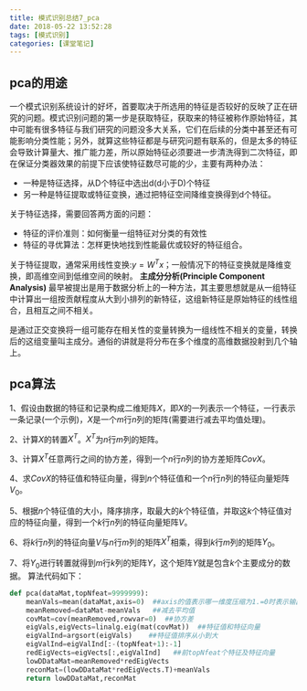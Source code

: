 ```yaml
---
title: 模式识别总结7_pca
date: 2018-05-22 13:52:28
tags: [模式识别]
categories: [课堂笔记]
---
```

## pca的用途
一个模式识别系统设计的好坏，首要取决于所选用的特征是否较好的反映了正在研究的问题。模式识别问题的第一步是获取特征，获取来的特征被称作原始特征，其中可能有很多特征与我们研究的问题没多大关系，它们在后续的分类中甚至还有可能影响分类性能；另外，就算这些特征都是与研究问题有联系的，但是太多的特征会导致计算量大、推广能力差，所以原始特征必须要进一步清洗得到二次特征，即在保证分类器效果的前提下应该使特征数尽可能的少，主要有两种办法：
- 一种是特征选择，从D个特征中选出d(d小于D)个特征
- 另一种是特征提取或特征变换，通过把特征空间降维变换得到d个特征。

关于特征选择，需要回答两方面的问题：
- 特征的评价准则：如何衡量一组特征对分类的有效性
- 特征的寻优算法：怎样更快地找到性能最优或较好的特征组合。

关于特征提取，通常采用线性变换:$y=W^Tx$；一般情况下的特征变换就是降维变换，即高维空间到低维空间的映射。
**主成分分析(Principle Component Analysis)** 最早被提出是用于数据分析上的一种方法，其主要思想就是从一组特征中计算出一组按贡献程度从大到小排列的新特征，这组新特征是原始特征的线性组合，且相互之间不相关。

是通过正交变换将一组可能存在相关性的变量转换为一组线性不相关的变量，转换后的这组变量叫主成分。通俗的讲就是将分布在多个维度的高维数据投射到几个轴上。
## pca算法
1、假设由数据的特征和记录构成二维矩阵$X$，即$X$的一列表示一个特征，一行表示一条记录(一个示例)，$X$是一个$m$行$n$列的矩阵(需要进行减去平均值处理)。

2、计算$X$的转置$X^T$。$X^T$为$n$行$m$列的矩阵。

3、计算$X^T$任意两行之间的协方差，得到一个$n$行$n$列的协方差矩阵$CovX$。

4、求$CovX$的特征值和特征向量，得到$n$个特征值和一个$n$行$n$列的特征向量矩阵$V_0$。

5、根据$n$个特征值的大小，降序排序，取最大的$k$个特征值，并取这$k$个特征值对应的特征向量，得到一个$k$行$n$列的特征向量矩阵$V$。

6、将$k$行$n$列的特征向量$V$与$n$行$m$列的矩阵$X^T$相乘，得到$k$行$m$列的矩阵$Y_0$。

7、将$Y_0$进行转置就得到$m$行$k$列的矩阵$Y$，这个矩阵$Y$就是包含$k$个主要成分的数据。
算法代码如下：
```python
def pca(dataMat,topNfeat=9999999):
	meanVals=mean(dataMat,axis=0)  ##axis的值表示哪一维度压缩为1.=0时表示输出一行，每一列的平均值
	meanRemoved=dataMat-meanVals   ##减去平均值
	covMat=cov(meanRemoved,rowvar=0)  ##协方差
	eigVals,eigVects=linalg.eig(mat(covMat))  ##特征值和特征向量
	eigValInd=argsort(eigVals)    ##特征值排序从小到大
	eigValInd=eigValInd[:-(topNfeat+1):-1]   
	redEigVects=eigVects[:,eigValInd]   ##前topNfeat个特征及特征向量
	lowDDataMat=meanRemoved*redEigVects  
	reconMat=(lowDDataMat*redEigVects.T)+meanVals
	return lowDDataMat,reconMat
```

